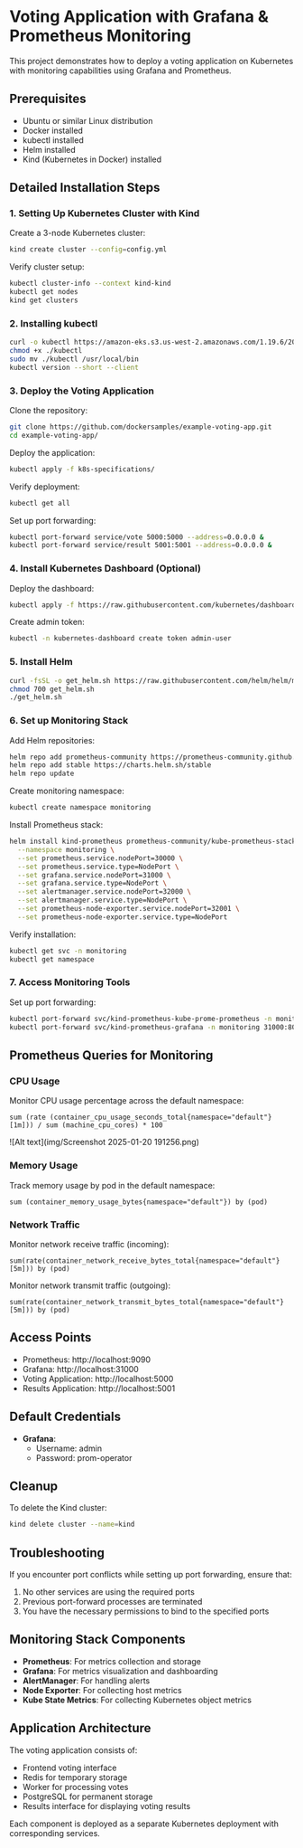 # Voting Application with Grafana & Prometheus Monitoring

This project demonstrates how to deploy a voting application on Kubernetes with monitoring capabilities using Grafana and Prometheus.

## Prerequisites

- Ubuntu or similar Linux distribution
- Docker installed
- kubectl installed
- Helm installed
- Kind (Kubernetes in Docker) installed

## Detailed Installation Steps

### 1. Setting Up Kubernetes Cluster with Kind

Create a 3-node Kubernetes cluster:
```bash
kind create cluster --config=config.yml
```

Verify cluster setup:
```bash
kubectl cluster-info --context kind-kind
kubectl get nodes
kind get clusters
```

### 2. Installing kubectl

```bash
curl -o kubectl https://amazon-eks.s3.us-west-2.amazonaws.com/1.19.6/2021-01-05/bin/linux/amd64/kubectl
chmod +x ./kubectl
sudo mv ./kubectl /usr/local/bin
kubectl version --short --client
```

### 3. Deploy the Voting Application

Clone the repository:
```bash
git clone https://github.com/dockersamples/example-voting-app.git
cd example-voting-app/
```

Deploy the application:
```bash
kubectl apply -f k8s-specifications/
```

Verify deployment:
```bash
kubectl get all
```

Set up port forwarding:
```bash
kubectl port-forward service/vote 5000:5000 --address=0.0.0.0 &
kubectl port-forward service/result 5001:5001 --address=0.0.0.0 &
```

### 4. Install Kubernetes Dashboard (Optional)

Deploy the dashboard:
```bash
kubectl apply -f https://raw.githubusercontent.com/kubernetes/dashboard/v2.7.0/aio/deploy/recommended.yaml
```

Create admin token:
```bash
kubectl -n kubernetes-dashboard create token admin-user
```

### 5. Install Helm

```bash
curl -fsSL -o get_helm.sh https://raw.githubusercontent.com/helm/helm/main/scripts/get-helm-3
chmod 700 get_helm.sh
./get_helm.sh
```

### 6. Set up Monitoring Stack

Add Helm repositories:
```bash
helm repo add prometheus-community https://prometheus-community.github.io/helm-charts
helm repo add stable https://charts.helm.sh/stable
helm repo update
```

Create monitoring namespace:
```bash
kubectl create namespace monitoring
```

Install Prometheus stack:
```bash
helm install kind-prometheus prometheus-community/kube-prometheus-stack \
  --namespace monitoring \
  --set prometheus.service.nodePort=30000 \
  --set prometheus.service.type=NodePort \
  --set grafana.service.nodePort=31000 \
  --set grafana.service.type=NodePort \
  --set alertmanager.service.nodePort=32000 \
  --set alertmanager.service.type=NodePort \
  --set prometheus-node-exporter.service.nodePort=32001 \
  --set prometheus-node-exporter.service.type=NodePort
```

Verify installation:
```bash
kubectl get svc -n monitoring
kubectl get namespace
```

### 7. Access Monitoring Tools

Set up port forwarding:
```bash
kubectl port-forward svc/kind-prometheus-kube-prome-prometheus -n monitoring 9090:9090 --address=0.0.0.0 &
kubectl port-forward svc/kind-prometheus-grafana -n monitoring 31000:80 --address=0.0.0.0 &
```

## Prometheus Queries for Monitoring

### CPU Usage
Monitor CPU usage percentage across the default namespace:
```
sum (rate (container_cpu_usage_seconds_total{namespace="default"}[1m])) / sum (machine_cpu_cores) * 100
```
![Alt text](img/Screenshot 2025-01-20 191256.png)


### Memory Usage
Track memory usage by pod in the default namespace:
```
sum (container_memory_usage_bytes{namespace="default"}) by (pod)
```

### Network Traffic
Monitor network receive traffic (incoming):
```
sum(rate(container_network_receive_bytes_total{namespace="default"}[5m])) by (pod)
```

Monitor network transmit traffic (outgoing):
```
sum(rate(container_network_transmit_bytes_total{namespace="default"}[5m])) by (pod)
```

## Access Points

- Prometheus: http://localhost:9090
- Grafana: http://localhost:31000
- Voting Application: http://localhost:5000
- Results Application: http://localhost:5001

## Default Credentials

- **Grafana**:
  - Username: admin
  - Password: prom-operator

## Cleanup

To delete the Kind cluster:
```bash
kind delete cluster --name=kind
```

## Troubleshooting

If you encounter port conflicts while setting up port forwarding, ensure that:
1. No other services are using the required ports
2. Previous port-forward processes are terminated
3. You have the necessary permissions to bind to the specified ports

## Monitoring Stack Components

- **Prometheus**: For metrics collection and storage
- **Grafana**: For metrics visualization and dashboarding
- **AlertManager**: For handling alerts
- **Node Exporter**: For collecting host metrics
- **Kube State Metrics**: For collecting Kubernetes object metrics

## Application Architecture

The voting application consists of:
- Frontend voting interface
- Redis for temporary storage
- Worker for processing votes
- PostgreSQL for permanent storage
- Results interface for displaying voting results

Each component is deployed as a separate Kubernetes deployment with corresponding services.
